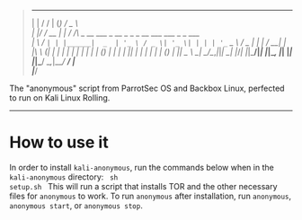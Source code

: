 >  _   __      _ _         ___                                                     
> | | / /     | (_)       / _ \                                                    
> | |/ /  __ _| |_ ______/ /_\ \_ __   ___  _ __  _   _ _ __ ___   ___  _   _ ___  
> |    \ / _` | | |______|  _  | '_ \ / _ \| '_ \| | | | '_ ` _ \ / _ \| | | / __| 
> | |\  \ (_| | | |      | | | | | | | (_) | | | | |_| | | | | | | (_) | |_| \__ \ 
> \_| \_/\__,_|_|_|      \_| |_/_| |_|\___/|_| |_|\__, |_| |_| |_|\___/ \__,_|___/ 
                                                 __/ |                           
                                                |___/ 


The "anonymous" script from ParrotSec OS and Backbox Linux, perfected to run on Kali Linux Rolling.

<hr />

# How to use it
In order to install <code>kali-anonymous</code>, run the commands below when in the <code>kali-anonymous</code> directory:
<code>
sh setup.sh
</code>
This will run a script that installs TOR and the other necessary files for <code>anonymous</code> to work.
To run <code>anonymous</code> after installation, run <code>anonymous</code>, <code>anonymous start</code>, or <code>anonymous stop</code>.
